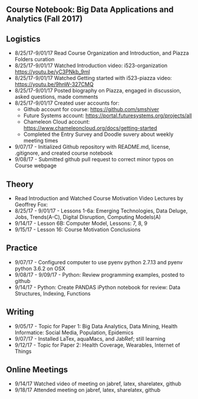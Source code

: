 ## Course Notebook: Big Data Applications and Analytics (Fall 2017) 

## Logistics    
*	8/25/17-9/01/17 Read Course Organization and Introduction, and Piazza Folders curation
* 8/25/17-9/01/17 Watched Introduction video: i523-organization https://youtu.be/yC3PNkb_9mI  
* 8/25/17-9/01/17 Watched Getting started with i523-piazza video: https://youtu.be/9hnW-327CMQ 
* 8/25/17-9/01/17 Posted biography on Piazza, engaged in discussion, asked questions, made comments
* 8/25/17-9/01/17 Created user accounts for: 
  * Github account for course: https://github.com/smshiver
  * Future Systems account: https://portal.futuresystems.org/projects/all
  * Chameleon Cloud account: https://www.chameleoncloud.org/docs/getting-started
  * Completed the Entry Survey and Doodle suvery about weekly meeting times
* 9/07/17 - Initialized Github repository with README.md, license, .gitignore, and created course notebook
* 9/08/17 - Submitted github pull request to correct minor typos on Course webpage 

##  Theory
* Read Introduction and Watched Course Motivation Video Lectures by Geoffrey Fox:
* 8/25/17 - 9/01/17 - Lessons 1-6a: Emerging Technologies, Data Deluge, Jobs, Trends(A-C), Digital Disruption, Computing Models(A)
* 9/14/17 - Lesson 6B: Computer Model, Lessons: 7, 8, 9
* 9/15/17 - Lesson 16: Course Motivation Conclusions

## Practice
* 9/07/17 - Configured computer to use pyenv python 2.7.13 and pyenv python 3.6.2 on OSX
* 9/08/17 - 9/09/17 - Python: Review programming examples, posted to github 
* 9/14/17 - Python: Create PANDAS iPython notebook for review: Data Structures, Indexing, Functions

## Writing
* 9/05/17 - Topic for Paper 1: Big Data Analytics, Data Mining, Health Informatice: Social Media, Population, Epidemics 
* 9/07/17 - Installed LaTex, aquaMacs, and JabRef; still learning
* 9/12/17 - Topic for Paper 2: Health Coverage, Wearables, Internet of Things 

## Online Meetings
* 9/14/17 Watched video of meeting on jabref, latex, sharelatex, github 
* 9/18/17 Attended meeting on jabref, latex, sharelatex, github


